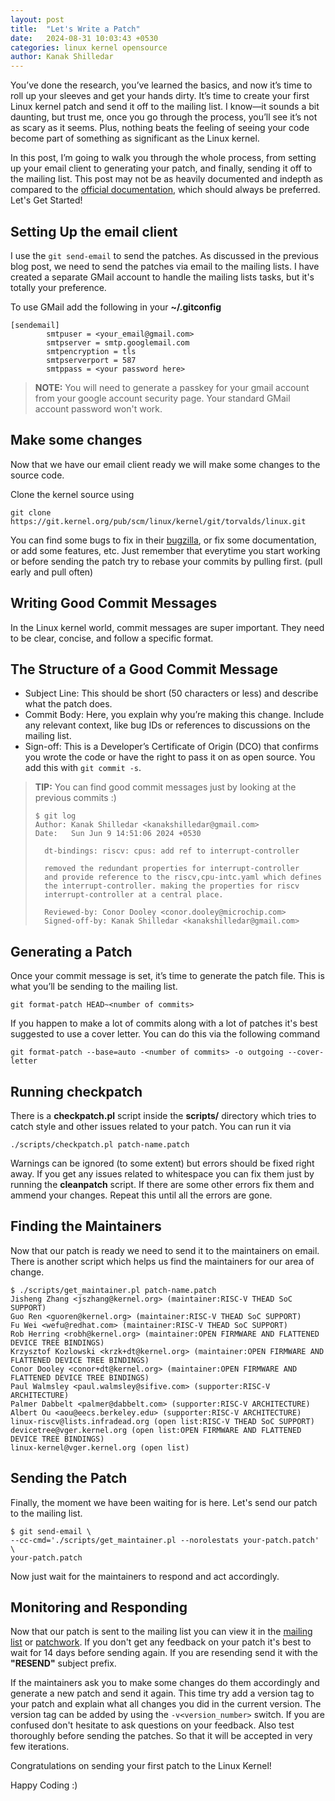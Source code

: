 ```yaml
---
layout: post
title:  "Let's Write a Patch"
date:   2024-08-31 10:03:43 +0530
categories: linux kernel opensource
author: Kanak Shilledar
---
```


You’ve done the research, you’ve learned the basics, and now it’s time to roll up
your sleeves and get your hands dirty. It’s time to create your first Linux kernel
patch and send it off to the mailing list. I know—it sounds a bit daunting, but
trust me, once you go through the process, you’ll see it’s not as scary as it
seems. Plus, nothing beats the feeling of seeing your code become part of something
as significant as the Linux kernel.

In this post, I’m going to walk you through the whole process, from setting up your
email client to generating your patch, and finally, sending it off to the mailing
list. This post may not be as heavily documented and indepth as compared to the
[official documentation](https://kernelnewbies.org/FirstKernelPatch), which should always be preferred.
Let's Get Started!

## Setting Up the email client

I use the `git send-email` to send the patches. As discussed in the previous blog post,
we need to send the patches via email to the mailing lists. I have created a separate
GMail account to handle the mailing lists tasks, but it's totally your preference.

To use GMail add the following in your **~/.gitconfig**

```Shell
[sendemail]
        smtpuser = <your_email@gmail.com>
        smtpserver = smtp.googlemail.com
        smtpencryption = tls
        smtpserverport = 587
        smtppass = <your password here>
```

> **NOTE:**
> You will need to generate a passkey for your gmail account from your google
> account security page. Your standard GMail account password won't work.

## Make some changes

Now that we have our email client ready we will make some changes to the source code.

Clone the kernel source using

```Shell
git clone  https://git.kernel.org/pub/scm/linux/kernel/git/torvalds/linux.git
```

You can find some bugs to fix in their [bugzilla](https://bugzilla.kernel.org/),
or fix some documentation, or add some features, etc. Just remember that everytime
you start working or before sending the patch try to rebase your commits by pulling
first. (pull early and pull often)

## Writing Good Commit Messages

In the Linux kernel world, commit messages are super important. They need to be
clear, concise, and follow a specific format.

## The Structure of a Good Commit Message

* Subject Line: This should be short (50 characters or less) and describe what the
  patch does.
* Commit Body: Here, you explain why you’re making this change. Include any relevant
  context, like bug IDs or references to discussions on the mailing list.
* Sign-off: This is a Developer’s Certificate of Origin (DCO) that confirms you wrote
  the code or have the right to pass it on as open source. You add this with
  `git commit -s`.

> **TIP:**
> You can find good commit messages just by looking at the previous commits :)
>
> ```Shell
> $ git log
> Author: Kanak Shilledar <kanakshilledar@gmail.com>
> Date:   Sun Jun 9 14:51:06 2024 +0530
>
>   dt-bindings: riscv: cpus: add ref to interrupt-controller
>
>   removed the redundant properties for interrupt-controller
>   and provide reference to the riscv,cpu-intc.yaml which defines
>   the interrupt-controller. making the properties for riscv
>   interrupt-controller at a central place.
>
>   Reviewed-by: Conor Dooley <conor.dooley@microchip.com>
>   Signed-off-by: Kanak Shilledar <kanakshilledar@gmail.com>
> ```

## Generating a Patch

Once your commit message is set, it’s time to generate the patch file. This is what
you’ll be sending to the mailing list.

```Shell
git format-patch HEAD~<number of commits>
```

If you happen to make a lot of commits along with a lot of patches it's best suggested
to use a cover letter. You can do this via the following command

```Shell
git format-patch --base=auto -<number of commits> -o outgoing --cover-letter
```

## Running checkpatch

There is a **checkpatch.pl** script inside the **scripts/** directory which tries to
catch style and other issues related to your patch. You can run it via

```Shell
./scripts/checkpatch.pl patch-name.patch
```

Warnings can be ignored (to some extent) but errors should be fixed right away.
If you get any issues related to whitespace you can fix them just by running the
**cleanpatch** script. If there are some other errors fix them and ammend your changes.
Repeat this until all the errors are gone.

## Finding the Maintainers

Now that our patch is ready we need to send it to the maintainers on email.
There is another script which helps us find the maintainers for our area of change.

```Shell
$ ./scripts/get_maintainer.pl patch-name.patch
Jisheng Zhang <jszhang@kernel.org> (maintainer:RISC-V THEAD SoC SUPPORT)
Guo Ren <guoren@kernel.org> (maintainer:RISC-V THEAD SoC SUPPORT)
Fu Wei <wefu@redhat.com> (maintainer:RISC-V THEAD SoC SUPPORT)
Rob Herring <robh@kernel.org> (maintainer:OPEN FIRMWARE AND FLATTENED DEVICE TREE BINDINGS)
Krzysztof Kozlowski <krzk+dt@kernel.org> (maintainer:OPEN FIRMWARE AND FLATTENED DEVICE TREE BINDINGS)
Conor Dooley <conor+dt@kernel.org> (maintainer:OPEN FIRMWARE AND FLATTENED DEVICE TREE BINDINGS)
Paul Walmsley <paul.walmsley@sifive.com> (supporter:RISC-V ARCHITECTURE)
Palmer Dabbelt <palmer@dabbelt.com> (supporter:RISC-V ARCHITECTURE)
Albert Ou <aou@eecs.berkeley.edu> (supporter:RISC-V ARCHITECTURE)
linux-riscv@lists.infradead.org (open list:RISC-V THEAD SoC SUPPORT)
devicetree@vger.kernel.org (open list:OPEN FIRMWARE AND FLATTENED DEVICE TREE BINDINGS)
linux-kernel@vger.kernel.org (open list)
```

## Sending the Patch

Finally, the moment we have been waiting for is here. Let's send our patch to the
mailing list.

```Console
$ git send-email \
--cc-cmd='./scripts/get_maintainer.pl --norolestats your-patch.patch' \
your-patch.patch
```

Now just wait for the maintainers to respond and act accordingly.

## Monitoring and Responding

Now that our patch is sent to the mailing list you can view it in the [mailing list](https://lore.kernel.org)
or [patchwork](https://patchwork.kernel.org). If you don't get any feedback on
your patch it's best to wait for 14 days before sending again. If you are resending
send it with the **"RESEND"** subject prefix.

If the maintainers ask you to make some changes do them accordingly and generate a new
patch and send it again. This time try add a version tag to your patch and explain
what all changes you did in the current version. The version tag can be added by using
the `-v<version_number>` switch. If you are confused don't hesitate to ask questions
on your feedback. Also test thoroughly before sending the patches. So that it will be
accepted in very few iterations.

Congratulations on sending your first patch to the Linux Kernel!

Happy Coding :)
